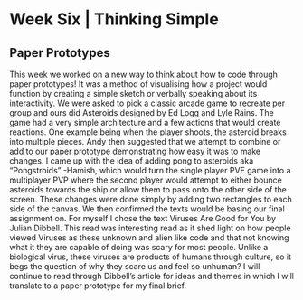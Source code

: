 # Week Six | Thinking Simple

## Paper Prototypes

This week we worked on a new way to think about how to code through paper prototypes! It was a method of visualising how a project would function by creating a simple sketch or verbally speaking about its interactivity. We were asked to pick a classic arcade game to recreate per group and ours did Asteroids designed by Ed Logg and Lyle Rains. The game had a very simple architecture and a few actions that would create reactions. One example being when the player shoots, the asteroid breaks into multiple pieces. Andy then suggested that we attempt to combine or add to our paper prototype demonstrating how easy it was to make changes. I came up with the idea of adding pong to asteroids aka “Pongstroids” -Hamish, which would turn the single player PVE game into a multiplayer PVP where the second player would attempt to either bounce asteroids towards the ship or allow them to pass onto the other side of the screen. These changes were done simply by adding two rectangles to each side of the canvas. 
We then confirmed the texts would be basing our final assignment on. For myself I chose the text Viruses Are Good for You by Julian Dibbell. This read was interesting read as it shed light on how people viewed Viruses as these unknown and alien like code and that not knowing what it they are capable of doing was scary for most people. Unlike a biological virus, these viruses are products of humans through culture, so it begs the question of why they scare us and feel so unhuman? I will continue to read through Dibbell’s article for ideas and themes in which I will translate to a paper prototype for my final brief. 



